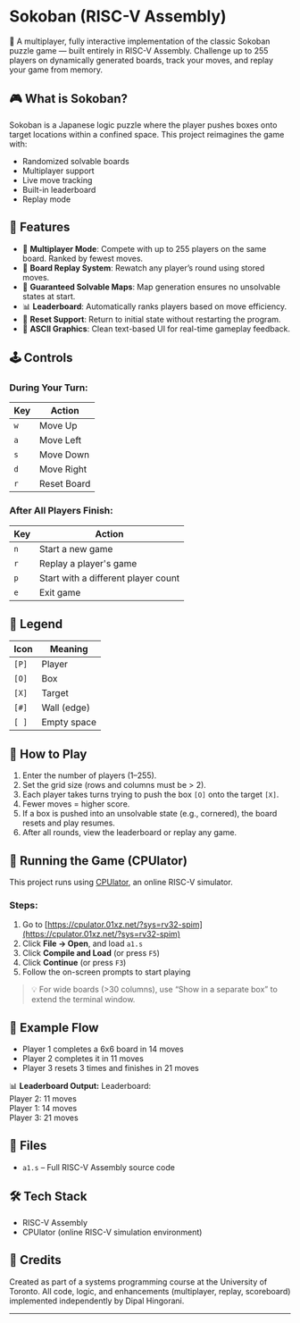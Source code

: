 # Sokoban (RISC-V Assembly)

🚀 A multiplayer, fully interactive implementation of the classic Sokoban puzzle game — built entirely in RISC-V Assembly. Challenge up to 255 players on dynamically generated boards, track your moves, and replay your game from memory.

## 🎮 What is Sokoban?

Sokoban is a Japanese logic puzzle where the player pushes boxes onto target locations within a confined space. This project reimagines the game with:
- Randomized solvable boards
- Multiplayer support
- Live move tracking
- Built-in leaderboard
- Replay mode

## 🧠 Features

- 🔁 **Multiplayer Mode**: Compete with up to 255 players on the same board. Ranked by fewest moves.
- 🔄 **Board Replay System**: Rewatch any player’s round using stored moves.
- 🧠 **Guaranteed Solvable Maps**: Map generation ensures no unsolvable states at start.
- 📊 **Leaderboard**: Automatically ranks players based on move efficiency.
- 🧼 **Reset Support**: Return to initial state without restarting the program.
- 🎨 **ASCII Graphics**: Clean text-based UI for real-time gameplay feedback.

## 🕹️ Controls

### During Your Turn:
| Key | Action              |
|-----|---------------------|
| `w` | Move Up             |
| `a` | Move Left           |
| `s` | Move Down           |
| `d` | Move Right          |
| `r` | Reset Board         |

### After All Players Finish:
| Key | Action                                 |
|-----|----------------------------------------|
| `n` | Start a new game                       |
| `r` | Replay a player's game                 |
| `p` | Start with a different player count    |
| `e` | Exit game                              |

## 🧱 Legend

| Icon | Meaning       |
|------|---------------|
| `[P]`| Player         |
| `[O]`| Box            |
| `[X]`| Target         |
| `[#]`| Wall (edge)    |
| `[ ]`| Empty space    |

## 🧩 How to Play

1. Enter the number of players (1–255).
2. Set the grid size (rows and columns must be > 2).
3. Each player takes turns trying to push the box `[O]` onto the target `[X]`.
4. Fewer moves = higher score.
5. If a box is pushed into an unsolvable state (e.g., cornered), the board resets and play resumes.
6. After all rounds, view the leaderboard or replay any game.

## 🧪 Running the Game (CPUlator)

This project runs using [CPUlator](https://cpulator.01xz.net/?sys=rv32-spim), an online RISC-V simulator.

### Steps:
1. Go to [https://cpulator.01xz.net/?sys=rv32-spim](https://cpulator.01xz.net/?sys=rv32-spim)
2. Click **File → Open**, and load `a1.s`
3. Click **Compile and Load** (or press `F5`)
4. Click **Continue** (or press `F3`)
5. Follow the on-screen prompts to start playing

> 💡 For wide boards (>30 columns), use “Show in a separate box” to extend the terminal window.

## 🏁 Example Flow

- Player 1 completes a 6x6 board in 14 moves  
- Player 2 completes it in 11 moves  
- Player 3 resets 3 times and finishes in 21 moves  

📊 **Leaderboard Output:**
Leaderboard:  
Player 2: 11 moves  
Player 1: 14 moves  
Player 3: 21 moves  

## 📁 Files
- `a1.s` – Full RISC-V Assembly source code

## 🛠️ Tech Stack
- RISC-V Assembly  
- CPUlator (online RISC-V simulation environment)

## 🙌 Credits
Created as part of a systems programming course at the University of Toronto. All code, logic, and enhancements (multiplayer, replay, scoreboard) implemented independently by Dipal Hingorani.

---
